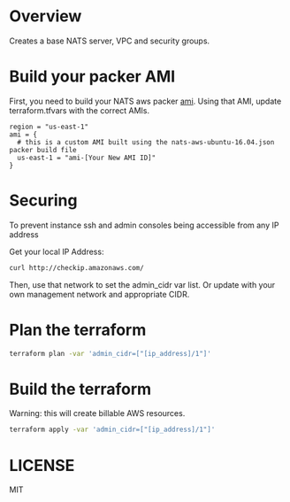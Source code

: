 # Overview
Creates a base NATS server, VPC and security groups.

# Build your packer AMI
First, you need to build your NATS aws packer [ami](../packer/ubuntu/packer-templates/). 
Using that AMI, update terraform.tfvars with the correct AMIs.

```
region = "us-east-1"
ami = {
  # this is a custom AMI built using the nats-aws-ubuntu-16.04.json packer build file
  us-east-1 = "ami-[Your New AMI ID]"
}

```

# Securing

To prevent instance ssh and admin consoles being accessible from any IP address

Get your local IP Address:

``` bash
curl http://checkip.amazonaws.com/
```

Then, use that network to set the admin_cidr var list. Or update with your own management network and appropriate CIDR.


# Plan the terraform

``` bash
terraform plan -var 'admin_cidr=["[ip_address]/1"]'

```

# Build the terraform 

Warning: this will create billable AWS resources.
 
``` bash
terraform apply -var 'admin_cidr=["[ip_address]/1"]'
```

# LICENSE
MIT
